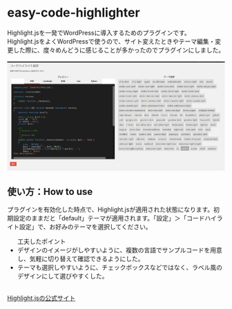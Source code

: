 # easy-code-highlighter
Highlight.jsを一発でWordPressに導入するためのプラグインです。<br/>
Highlight.jsをよくWordPressで使うので、サイト変えたときやテーマ編集・変更した際に、度々めんどうに感じることが多かったのでプラグインにしました。<br/><br/>
<img src="./easy-code-highlighter.png" alt="easy-code-highlighterの設定画面イメージ" />
<h2>使い方：How to use</h2>
<p>プラグインを有効化した時点で、Highlight.jsが適用された状態になります。初期設定のままだと「default」テーマが適用されます。「設定」＞「コードハイライト設定」で、お好みのテーマを選択してください。</p>
<ul>工夫したポイント
  <li>デザインのイメージがしやすいように、複数の言語でサンプルコードを用意し、気軽に切り替えて確認できるようにした。</li>
  <li>テーマも選択しやすいように、チェックボックスなどではなく、ラベル風のデザインにして選びやすくした。</li>
</ul>
<br/>
<a href="https://highlightjs.org/" target="_blank">Highlight.jsの公式サイト</a>
